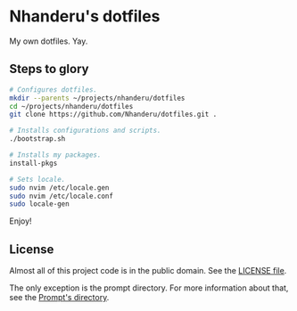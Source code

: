 # Nhanderu's dotfiles

My own dotfiles. Yay.

## Steps to glory

```sh
# Configures dotfiles.
mkdir --parents ~/projects/nhanderu/dotfiles
cd ~/projects/nhanderu/dotfiles
git clone https://github.com/Nhanderu/dotfiles.git .

# Installs configurations and scripts.
./bootstrap.sh

# Installs my packages.
install-pkgs

# Sets locale.
sudo nvim /etc/locale.gen
sudo nvim /etc/locale.conf
sudo locale-gen
```

Enjoy!

## License

Almost all of this project code is in the public domain. See the [LICENSE file][2].

The only exception is the prompt directory. For more information about that, see the [Prompt's directory][3].

[1]: https://github.com/mathiasbynens/dotfiles
[2]: https://github.com/Nhanderu/dotfiles/blob/master/LICENSE
[3]: https://github.com/Nhanderu/dotfiles/tree/master/prompt
